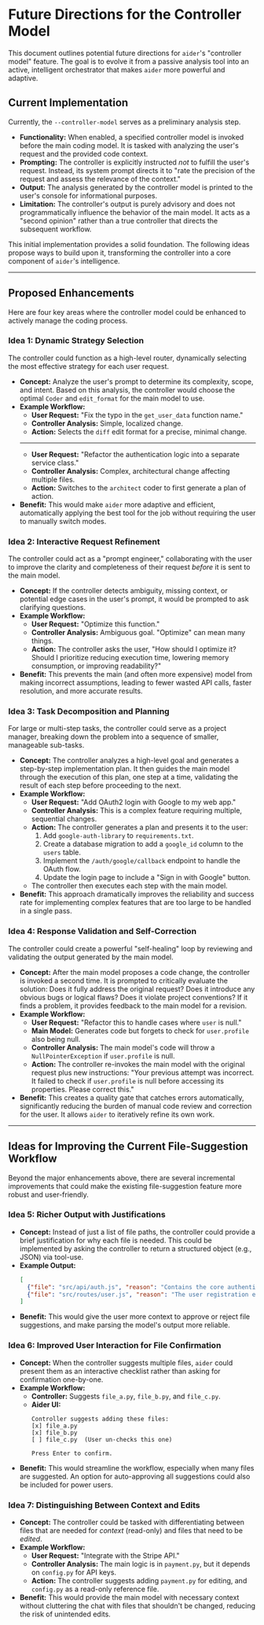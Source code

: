# Future Directions for the Controller Model

This document outlines potential future directions for `aider`'s "controller model" feature. The goal is to evolve it from a passive analysis tool into an active, intelligent orchestrator that makes `aider` more powerful and adaptive.

## Current Implementation

Currently, the `--controller-model` serves as a preliminary analysis step.

- **Functionality:** When enabled, a specified controller model is invoked before the main coding model. It is tasked with analyzing the user's request and the provided code context.
- **Prompting:** The controller is explicitly instructed *not* to fulfill the user's request. Instead, its system prompt directs it to "rate the precision of the request and assess the relevance of the context."
- **Output:** The analysis generated by the controller model is printed to the user's console for informational purposes.
- **Limitation:** The controller's output is purely advisory and does not programmatically influence the behavior of the main model. It acts as a "second opinion" rather than a true controller that directs the subsequent workflow.

This initial implementation provides a solid foundation. The following ideas propose ways to build upon it, transforming the controller into a core component of `aider`'s intelligence.

---

## Proposed Enhancements

Here are four key areas where the controller model could be enhanced to actively manage the coding process.

### Idea 1: Dynamic Strategy Selection

The controller could function as a high-level router, dynamically selecting the most effective strategy for each user request.

-   **Concept:** Analyze the user's prompt to determine its complexity, scope, and intent. Based on this analysis, the controller would choose the optimal `Coder` and `edit_format` for the main model to use.
-   **Example Workflow:**
    -   **User Request:** "Fix the typo in the `get_user_data` function name."
    -   **Controller Analysis:** Simple, localized change.
    -   **Action:** Selects the `diff` edit format for a precise, minimal change.
    -   ---
    -   **User Request:** "Refactor the authentication logic into a separate service class."
    -   **Controller Analysis:** Complex, architectural change affecting multiple files.
    -   **Action:** Switches to the `architect` coder to first generate a plan of action.
-   **Benefit:** This would make `aider` more adaptive and efficient, automatically applying the best tool for the job without requiring the user to manually switch modes.

### Idea 2: Interactive Request Refinement

The controller could act as a "prompt engineer," collaborating with the user to improve the clarity and completeness of their request *before* it is sent to the main model.

-   **Concept:** If the controller detects ambiguity, missing context, or potential edge cases in the user's prompt, it would be prompted to ask clarifying questions.
-   **Example Workflow:**
    -   **User Request:** "Optimize this function."
    -   **Controller Analysis:** Ambiguous goal. "Optimize" can mean many things.
    -   **Action:** The controller asks the user, "How should I optimize it? Should I prioritize reducing execution time, lowering memory consumption, or improving readability?"
-   **Benefit:** This prevents the main (and often more expensive) model from making incorrect assumptions, leading to fewer wasted API calls, faster resolution, and more accurate results.

### Idea 3: Task Decomposition and Planning

For large or multi-step tasks, the controller could serve as a project manager, breaking down the problem into a sequence of smaller, manageable sub-tasks.

-   **Concept:** The controller analyzes a high-level goal and generates a step-by-step implementation plan. It then guides the main model through the execution of this plan, one step at a time, validating the result of each step before proceeding to the next.
-   **Example Workflow:**
    -   **User Request:** "Add OAuth2 login with Google to my web app."
    -   **Controller Analysis:** This is a complex feature requiring multiple, sequential changes.
    -   **Action:** The controller generates a plan and presents it to the user:
        1.  Add `google-auth-library` to `requirements.txt`.
        2.  Create a database migration to add a `google_id` column to the `users` table.
        3.  Implement the `/auth/google/callback` endpoint to handle the OAuth flow.
        4.  Update the login page to include a "Sign in with Google" button.
    -   The controller then executes each step with the main model.
-   **Benefit:** This approach dramatically improves the reliability and success rate for implementing complex features that are too large to be handled in a single pass.

### Idea 4: Response Validation and Self-Correction

The controller could create a powerful "self-healing" loop by reviewing and validating the output generated by the main model.

-   **Concept:** After the main model proposes a code change, the controller is invoked a second time. It is prompted to critically evaluate the solution: Does it fully address the original request? Does it introduce any obvious bugs or logical flaws? Does it violate project conventions? If it finds a problem, it provides feedback to the main model for a revision.
-   **Example Workflow:**
    -   **User Request:** "Refactor this to handle cases where `user` is null."
    -   **Main Model:** Generates code but forgets to check for `user.profile` also being null.
    -   **Controller Analysis:** The main model's code will throw a `NullPointerException` if `user.profile` is null.
    -   **Action:** The controller re-invokes the main model with the original request plus new instructions: "Your previous attempt was incorrect. It failed to check if `user.profile` is null before accessing its properties. Please correct this."
-   **Benefit:** This creates a quality gate that catches errors automatically, significantly reducing the burden of manual code review and correction for the user. It allows `aider` to iteratively refine its own work.

---

## Ideas for Improving the Current File-Suggestion Workflow

Beyond the major enhancements above, there are several incremental improvements that could make the existing file-suggestion feature more robust and user-friendly.

### Idea 5: Richer Output with Justifications

- **Concept:** Instead of just a list of file paths, the controller could provide a brief justification for why each file is needed. This could be implemented by asking the controller to return a structured object (e.g., JSON) via tool-use.
- **Example Output:**
  ```json
  [
    {"file": "src/api/auth.js", "reason": "Contains the core authentication logic that needs modification."},
    {"file": "src/routes/user.js", "reason": "The user registration endpoint needs to be updated to call the new auth logic."}
  ]
  ```
- **Benefit:** This would give the user more context to approve or reject file suggestions, and make parsing the model's output more reliable.

### Idea 6: Improved User Interaction for File Confirmation

- **Concept:** When the controller suggests multiple files, `aider` could present them as an interactive checklist rather than asking for confirmation one-by-one.
- **Example Workflow:**
    - **Controller:** Suggests `file_a.py`, `file_b.py`, and `file_c.py`.
    - **Aider UI:**
      ```
      Controller suggests adding these files:
      [x] file_a.py
      [x] file_b.py
      [ ] file_c.py  (User un-checks this one)

      Press Enter to confirm.
      ```
- **Benefit:** This would streamline the workflow, especially when many files are suggested. An option for auto-approving all suggestions could also be included for power users.

### Idea 7: Distinguishing Between Context and Edits

- **Concept:** The controller could be tasked with differentiating between files that are needed for *context* (read-only) and files that need to be *edited*.
- **Example Workflow:**
    - **User Request:** "Integrate with the Stripe API."
    - **Controller Analysis:** The main logic is in `payment.py`, but it depends on `config.py` for API keys.
    - **Action:** The controller suggests adding `payment.py` for editing, and `config.py` as a read-only reference file.
- **Benefit:** This would provide the main model with necessary context without cluttering the chat with files that shouldn't be changed, reducing the risk of unintended edits.
